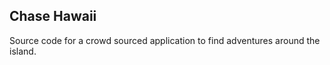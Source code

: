 ## Chase Hawaii

Source code for a crowd sourced application to find adventures around the island. 
